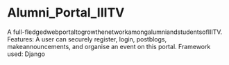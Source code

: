 # Alumni_Portal_IIITV
 A full-fledgedwebportaltogrowthenetworkamongalumniandstudentsofIIITV. 
 Features: A user can securely register, login, postblogs, makeannouncements, and organise an event on this portal. 
 Framework used: Django 
